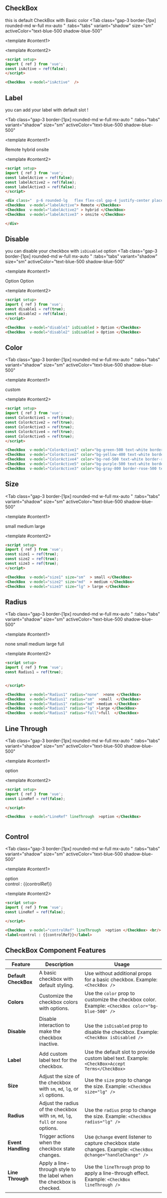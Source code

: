 <script setup>
import { ref } from 'vue';
const isActive = ref(true);
const labelActive = ref(false);
const labelActive2 = ref(false);
const labelActive3 = ref(false);
const ColorActive1 = ref(true);
const ColorActive2 = ref(true);
const ColorActive3 = ref(true);
const ColorActive4 = ref(true);
const ColorActive5 = ref(true);
const disable1 = ref(true);
const disable2 = ref(false);
const size1 = ref(true);
const size2 = ref(true);
const size3 = ref(true);
const Radius1 = ref(true);
const controlRef = ref(false);

const LineRef = ref(false);

const insideActive = ref(false);

const tabs = [
    { label: 'UI', value: 1, content: '' },
  { label: 'Props', value: 2, content: ''}

];
</script>

## CheckBox

 this is default CheckBox with Basic color
<Tab
   class="gap-3 border-[1px]  rounded-md w-full mx-auto "
    :tabs="tabs"
    variant="shadow"
    size="sm"
    activeColor="text-blue-500 shadow-blue-500"
  >
<template #content1>

<div class="  p-6 rounded-lg   flex justify-center items-center ">
<CheckBox  v-model="isActive"  />
</div>
</template>

  <template #content2>

  ```md
<script setup>
import { ref } from 'vue';
const isActive = ref(false);
</script>

<CheckBox  v-model="isActive"  />

```

  </template>

</Tab>

## Label

 you can add your label with default slot !

<Tab
   class="gap-3 border-[1px]  rounded-md w-full mx-auto "
    :tabs="tabs"
    variant="shadow"
    size="sm"
    activeColor="text-blue-500 shadow-blue-500"
  >
<template #content1>

<div class="  p-6 rounded-lg   flex flex-col gap-4 justify-center place-items-center ">
<CheckBox  v-model="labelActive" class="ml-2"> Remote </CheckBox>
<CheckBox  v-model="labelActive2" > hybrid </CheckBox>
<CheckBox  v-model="labelActive3" > onsite </CheckBox>

</div>
</template>

  <template #content2>

  ```md
<script setup>
import { ref } from 'vue';
const labelActive = ref(false);
const labelActive2 = ref(false);
const labelActive3 = ref(false);
</script>

<div class="  p-6 rounded-lg   flex flex-col gap-4 justify-center place-items-center ">
<CheckBox  v-model="labelActive"> Remote </CheckBox>
<CheckBox  v-model="labelActive2" > hybrid </CheckBox>
<CheckBox  v-model="labelActive3" > onsite </CheckBox>

</div>
```

  </template>

</Tab>

## Disable

 you can disable your checkbox with `isDisabled` option
<Tab
   class="gap-3 border-[1px]  rounded-md w-full mx-auto "
    :tabs="tabs"
    variant="shadow"
    size="sm"
    activeColor="text-blue-500 shadow-blue-500"
  >
<template #content1>

<div class="  p-6 rounded-lg   flex flex-row gap-4 justify-center place-items-center ">
<CheckBox  v-model="disable1" isDisabled > Option </CheckBox>
<CheckBox  v-model="disable2" isDisabled > Option </CheckBox>

</div>
</template>

  <template #content2>

  ```md
<script setup>
import { ref } from 'vue';
const disable1 = ref(true);
const disable2 = ref(false);
</script>

<CheckBox  v-model="disable1" isDisabled > Option </CheckBox>
<CheckBox  v-model="disable2" isDisabled > Option </CheckBox>

```

  </template>

</Tab>

## Color

<Tab
   class="gap-3 border-[1px]  rounded-md w-full mx-auto "
    :tabs="tabs"
    variant="shadow"
    size="sm"
    activeColor="text-blue-500 shadow-blue-500"
  >
<template #content1>

<div class="  p-6 rounded-lg   flex flex-row gap-8 justify-center place-items-center ">


<CheckBox  v-model="ColorActive3" color="bg-indigo-700 border-indigo-500  text-white  border-2 " > custom </CheckBox>

</div>
</template>

  <template #content2>

  ```md
<script setup>
import { ref } from 'vue';
const ColorActive1 = ref(true);
const ColorActive2 = ref(true);
const ColorActive3 = ref(true);
const ColorActive4 = ref(true);
const ColorActive5 = ref(true);
</script>

<CheckBox  v-model="ColorActive1" color="bg-green-500 text-white border-green-500" > Green </CheckBox>
<CheckBox  v-model="ColorActive2" color="bg-yellow-400 text-white border-yellow-400" > Yellow </CheckBox>
<CheckBox  v-model="ColorActive4" color="bg-red-500 text-white border-red-500" > red </CheckBox>
<CheckBox  v-model="ColorActive5" color="bg-purple-500 text-white border-purple-500" > purple </CheckBox>
<CheckBox  v-model="ColorActive3" color="bg-gray-800 border-rose-500 text-yellow-400 border-2 " > custom </CheckBox>

```

  </template>

</Tab>

## Size

<Tab
   class="gap-3 border-[1px]  rounded-md w-full mx-auto "
    :tabs="tabs"
    variant="shadow"
    size="sm"
    activeColor="text-blue-500 shadow-blue-500"
  >
<template #content1>

<div class="  p-6 rounded-lg   flex flex-row gap-8 justify-center place-items-center ">

<CheckBox  v-model="size1" size="sm"  > small </CheckBox>
<CheckBox  v-model="size2" size="md"  > medium </CheckBox>
<CheckBox  v-model="size3" size="lg" > large </CheckBox>

</div>
</template>

  <template #content2>

  ```md
<script setup>
import { ref } from 'vue';
const size1 = ref(true);
const size2 = ref(true);
const size3 = ref(true);
</script>

<CheckBox  v-model="size1" size="sm"  > small </CheckBox>
<CheckBox  v-model="size2" size="md"  > medium </CheckBox>
<CheckBox  v-model="size3" size="lg" > large </CheckBox>
```

  </template>

</Tab>

## Radius

<Tab
   class="gap-3 border-[1px]  rounded-md w-full mx-auto "
    :tabs="tabs"
    variant="shadow"
    size="sm"
    activeColor="text-blue-500 shadow-blue-500"
  >
<template #content1>

<div class="  p-6 rounded-lg   flex flex-row gap-8 justify-center place-items-center ">

<CheckBox  v-model="Radius1" radius="none"  >none </CheckBox>
<CheckBox  v-model="Radius1" radius="sm"  >small  </CheckBox>
<CheckBox  v-model="Radius1" radius="md" >medium </CheckBox>
<CheckBox  v-model="Radius1" radius="lg" >large </CheckBox>
<CheckBox  v-model="Radius1" radius="full">full  </CheckBox>

</div>
</template>

  <template #content2>

  ```md
<script setup>
import { ref } from 'vue';
const Radius1 = ref(true);


</script>

<CheckBox  v-model="Radius1" radius="none"  >none </CheckBox>
<CheckBox  v-model="Radius1" radius="sm"  >small  </CheckBox>
<CheckBox  v-model="Radius1" radius="md" >medium </CheckBox>
<CheckBox  v-model="Radius1" radius="lg" >large </CheckBox>
<CheckBox  v-model="Radius1" radius="full">full  </CheckBox>


```

  </template>

</Tab>

## Line Through

<Tab
   class="gap-3 border-[1px]  rounded-md w-full mx-auto "
    :tabs="tabs"
    variant="shadow"
    size="sm"
    activeColor="text-blue-500 shadow-blue-500"
  >
<template #content1>

<div class="  p-6 rounded-lg   flex flex-row gap-8 justify-center place-items-center ">

<CheckBox  v-model="LineRef" lineThrough  >option </CheckBox>

</div>
</template>

  <template #content2>

  ```md
<script setup>
import { ref } from 'vue';
const LineRef = ref(false);

</script>

<CheckBox  v-model="LineRef" lineThrough  >option </CheckBox>



```

  </template>

</Tab>

## Control

<Tab
   class="gap-3 border-[1px]  rounded-md w-full mx-auto "
    :tabs="tabs"
    variant="shadow"
    size="sm"
    activeColor="text-blue-500 shadow-blue-500"
  >
<template #content1>

<div class="  p-6 rounded-lg   flex flex-col gap-4 justify-center place-items-center ">

<CheckBox  v-model="controlRef" lineThrough  >option </CheckBox> <br/>
<label>control : {{controlRef}}</label>

</div>
</template>

  <template #content2>

  ```md
<script setup>
import { ref } from 'vue';
const LineRef = ref(false);

</script>

<CheckBox  v-model="controlRef" lineThrough  >option </CheckBox> <br/>
<label>control : {{controlRef}}</label>

```

  </template>

</Tab>

## CheckBox Component Features

| **Feature**           | **Description**                                                                                     | **Usage**                                                                                     |
|-----------------------|-----------------------------------------------------------------------------------------------------|-----------------------------------------------------------------------------------------------|
| **Default CheckBox**   | A basic checkbox with default styling.                                                              | Use without additional props for a basic checkbox. Example: `<CheckBox />`                    |
| **Colors**             | Customize the checkbox colors with options.                                                        | Use the `color` prop to customize the checkbox color. Example: `<CheckBox color="bg-blue-500" />` |
| **Disable**            | Disable interaction to make the checkbox inactive.                                                  | Use the `isDisabled` prop to disable the checkbox. Example: `<CheckBox isDisabled />`          |
| **Label**              | Add custom label text for the checkbox.                                                             | Use the default slot to provide custom label text. Example: `<CheckBox>Accept Terms</CheckBox>`  |
| **Size**               | Adjust the size of the checkbox with `sm`, `md`, `lg`, or `xl` options.                             | Use the `size` prop to change the size. Example: `<CheckBox size="lg" />`                      |
| **Radius**               | Adjust the radius of the checkbox with `sm`, `md`, `lg`,  `full` or `none` options.                             | Use the `radius` prop to change the size. Example: `<CheckBox radius="lg" />`                      |
| **Event Handling**     | Trigger actions when the checkbox state changes.                                                   | Use `@change` event listener to capture checkbox state changes. Example: `<CheckBox @change="handleChange" />` |
| **Line Through**       | Apply a line-through style to the label when the checkbox is checked.                               | Use the `lineThrough` prop to apply a line-through effect. Example: `<CheckBox lineThrough />`  |
